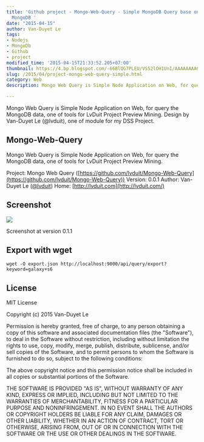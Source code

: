 ```yaml
---
title: 'Github project - Mongo-Web-Query - Simple MongoDB Query base on Nodejs and
  MongoDB '
date: "2015-04-15"
author: Van-Duyet Le
tags:
- Nodejs
- MongoDb
- Github
- project
modified_time: '2015-04-15T21:33:52.205+07:00'
thumbnail: https://4.bp.blogspot.com/-66BlQG7PLEU/VS52lOH1UnI/AAAAAAAACRE/egh7Z4oZBOk/s1600/687474703a2f2f692e696d6775722e636f6d2f3543734e4b39442e706e67.png
slug: /2015/04/project-mongo-web-query-simple.html
category: Web
description: Mongo Web Query is Simple Node Application on Web, for query the MongoDB data, one of tools for LvDuit Project Preview Mining.

---
```


Mongo Web Query is Simple Node Application on Web, for query the MongoDB data, one of tools for LvDuit Project Preview Mining.
Design by Van-Duyet Le (@lvduit), one of module for my DSS Project.

## Mongo-Web-Query ##
Mongo Web Query is Simple Node Application on Web, for query the MongoDB data, one of tools for LvDuit Project Preview Mining.

Project: Mongo Web Query ([https://github.com/lvduit/Mongo-Web-Query](https://github.com/lvduit/Mongo-Web-Query))
Version: 0.0.1
Author: Van-Duyet Le ([@lvduit](http://twitter.com/lvduit))
Home: [http://lvduit.com](http://lvduit.com/)

## Screenshot ##

![](https://4.bp.blogspot.com/-66BlQG7PLEU/VS52lOH1UnI/AAAAAAAACRE/egh7Z4oZBOk/s1600/687474703a2f2f692e696d6775722e636f6d2f3543734e4b39442e706e67.png)

Screenshot at version 0.1.1

## Export with wget  ##

```
wget -O export.json http://localhost:9000/api/query/export?keyword=galaxy+s6
```

## License ##
MIT License

Copyright (c) 2015 Van-Duyet Le

Permission is hereby granted, free of charge, to any person obtaining a copy of this software and associated documentation files (the "Software"), to deal in the Software without restriction, including without limitation the rights to use, copy, modify, merge, publish, distribute, sublicense, and/or sell copies of the Software, and to permit persons to whom the Software is furnished to do so, subject to the following conditions:

The above copyright notice and this permission notice shall be included in all copies or substantial portions of the Software.

THE SOFTWARE IS PROVIDED "AS IS", WITHOUT WARRANTY OF ANY KIND, EXPRESS OR IMPLIED, INCLUDING BUT NOT LIMITED TO THE WARRANTIES OF MERCHANTABILITY, FITNESS FOR A PARTICULAR PURPOSE AND NONINFRINGEMENT. IN NO EVENT SHALL THE AUTHORS OR COPYRIGHT HOLDERS BE LIABLE FOR ANY CLAIM, DAMAGES OR OTHER LIABILITY, WHETHER IN AN ACTION OF CONTRACT, TORT OR OTHERWISE, ARISING FROM, OUT OF OR IN CONNECTION WITH THE SOFTWARE OR THE USE OR OTHER DEALINGS IN THE SOFTWARE.
